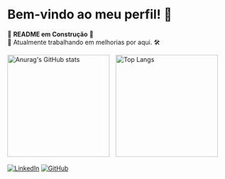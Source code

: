 # Bem-vindo ao meu perfil! 👋

🚧 **README em Construção** 🚧  
🔧 Atualmente trabalhando em melhorias por aqui. 🛠️


<img height="230vh" src="https://github-readme-stats.vercel.app/api?username=lucastoledo95&show_icons=true&theme=radical" alt="Anurag's GitHub stats" style="margin-right: 10px;" /> <img height="230vh" src="https://github-readme-stats.vercel.app/api/top-langs/?username=lucastoledo95" alt="Top Langs" />




[![LinkedIn](https://img.shields.io/badge/-LinkedIn-blue?style=flat-square&logo=Linkedin&logoColor=white&link=https://www.linkedin.com/in/lucas-morreto)](https://www.linkedin.com/in/lucas-morreto)
[![GitHub](https://img.shields.io/badge/-GitHub-000?style=flat-square&logo=github&logoColor=white&link=https://github.com/lucastoledo95)](https://github.com/lucastoledo95)
